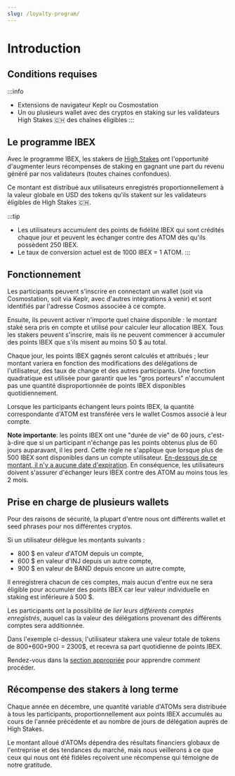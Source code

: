 ```yaml
---
slug: /loyalty-program/
---
```

# Introduction

## Conditions requises
:::info
* Extensions de navigateur Keplr ou Cosmostation
* Un ou plusieurs wallet avec des cryptos en staking sur les validateurs High Stakes 🇨🇭 des chaînes éligibles
:::

## Le programme IBEX

Avec le programme IBEX, les stakers de <a href="https://highstakes.ch">High Stakes</a> ont l'opportunité d'augmenter leurs récompenses de staking en gagnant une part du revenu généré par nos validateurs (toutes chaines confondues).

Ce montant est distribué aux utilisateurs enregistrés proportionnellement à la valeur globale en USD des tokens qu'ils stakent sur les validateurs éligibles de High Stakes 🇨🇭.

:::tip
- Les utilisateurs accumulent des points de fidélité IBEX qui sont crédités chaque jour et peuvent les échanger contre des ATOM dès qu'ils possèdent 250 IBEX.
- Le taux de conversion actuel est de 1000 IBEX = 1 ATOM.
:::

## Fonctionnement

Les participants peuvent s'inscrire en connectant un wallet (soit via Cosmostation, soit via Keplr, avec d'autres intégrations à venir) et sont identifiés par l'adresse Cosmos associée à ce compte.

Ensuite, ils peuvent activer n'importe quel chaine disponible : le montant staké sera pris en compte et utilisé pour calculer leur allocation IBEX.
Tous les stakers peuvent s'inscrire, mais ils ne peuvent commencer à accumuler des points IBEX que s'ils misent au moins 50 $ au total.

Chaque jour, les points IBEX gagnés seront calculés et attribués ; leur montant variera en fonction des modifications des délégations de l'utilisateur, des taux de change et des autres participants. Une fonction quadratique est utilisée pour garantir que les "gros porteurs" n'accumulent pas une quantité disproportionnée de points IBEX disponibles quotidiennement.

Lorsque les participants échangent leurs points IBEX, la quantité correspondante d'ATOM est transférée vers le wallet Cosmos associé à leur compte.

**Note importante**: les points IBEX ont une "durée de vie" de 60 jours, c'est-à-dire que si un participant n'échange pas les points obtenus plus de 60 jours auparavant, il les perd. Cette règle ne s'applique que lorsque plus de 500 IBEX sont disponibles dans un compte utilisateur. <u>En-dessous de ce montant, il n'y a aucune date d'expiration</u>. En conséquence, les utilisateurs doivent s'assurer d'échanger leurs IBEX contre des ATOM au moins tous les 2 mois.

## Prise en charge de plusieurs wallets

Pour des raisons de sécurité, la plupart d'entre nous ont différents wallet et seed phrases pour nos différentes cryptos.

Si un utilisateur délègue les montants suivants :

- 800 $ en valeur d'ATOM depuis un compte,
- 600 $ en valeur d'INJ depuis un autre compte,
- 900 $ en valeur de BAND depuis encore un autre compte,

Il enregistrera chacun de ces comptes, mais aucun d'entre eux ne sera éligible pour accumuler des points IBEX car leur valeur individuelle en staking est inférieure à 500 $.

Les participants ont la possibilité de _lier leurs différents comptes enregistrés_, auquel cas la valeur des délégations provenant des différents comptes sera additionnée.

Dans l'exemple ci-dessus, l'utilisateur stakera une valeur totale de tokens de 800+600+900 = 2300$, et recevra sa part quotidienne de points IBEX.

Rendez-vous dans la <a href="/loyalty-program/link/">section appropriée</a> pour apprendre comment procéder.

## Récompense des stakers à long terme

Chaque année en décembre, une quantité variable d'ATOMs sera distribuée à tous les participants, proportionnellement aux points IBEX accumulés au cours de l'année précédente et au nombre de jours de délégation auprès de High Stakes.

Le montant alloué d'ATOMs dépendra des résultats financiers globaux de l'entreprise et des tendances du marché, mais nous veillerons à ce que ceux qui nous ont été fidèles reçoivent une récompense qui témoigne de notre gratitude.

